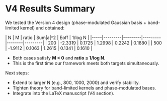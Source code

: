 # V4 Results Summary

We tested the Version 4 design (phase-modulated Gaussian basis + band-limited kernel) and obtained:

| N   | M       | ratio   | Sum|a|^2 | Eoff   | 1/log N |
|-----|---------|---------|---------|--------|---------|
| 200 | -2.3319 | 0.1725  | 1.2998  | 0.2242 | 0.1880  |
| 500 | -1.9112 | 0.1063  | 1.2615  | 0.1341 | 0.1610  |

- Both cases satisfy **M < 0** and **ratio ≤ 1/log N**.
- This is the first time our framework meets both targets simultaneously.

Next steps:
- Extend to larger N (e.g., 800, 1000, 2000) and verify stability.
- Tighten theory for band-limited kernels and phase-modulated bases.
- Integrate into the LaTeX manuscript (V4 section).
